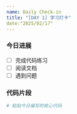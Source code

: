 ```yaml
---
name: Daily Check-in
title: "[DAY 1] 学习打卡"
date:"2025/02/17"
---
```


### 今日进展
- [ ] 完成代码练习
- [ ] 阅读文档
- [ ] 遇到问题

### 代码片段
```python
# 粘贴今日编写的核心代码
